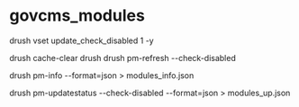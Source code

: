 # govcms_modules

drush vset update_check_disabled 1 -y

drush cache-clear drush
drush pm-refresh --check-disabled

drush pm-info --format=json > modules_info.json


drush pm-updatestatus --check-disabled --format=json > modules_up.json
